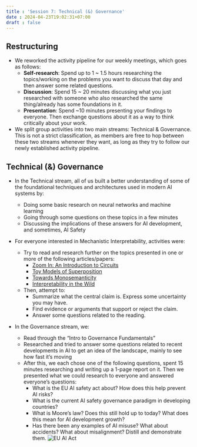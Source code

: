 ```yaml
---
title : 'Session 7: Technical (&) Governance'
date : 2024-04-23T19:02:31+07:00
draft : false 
---
```


## Restructuring

- We reworked the activity pipeline for our weekly meetings, which goes as follows:
  - **Self-research**: Spend up to 1 ~ 1.5 hours researching the topics/working on the problems you want to discuss that day and then answer some related questions.
  - **Discussion**: Spend 15 ~ 20 minutes discussing what you just researched with someone who also researched the same thing/already has some foundations in it.
  - **Presentation**: Spend ~10 minutes presenting your findings to everyone. Then exchange questions about it as a way to think critically about your work.
- We split group activities into two main streams: Technical & Governance. This is not a strict classification, as members are free to hop between these two streams whenever they want, as long as they try to follow our newly established activity pipeline.

## Technical (&) Governance

- In the Technical stream, all of us built a better understanding of some of the foundational techniques and architectures used in modern AI systems by:
  - Doing some basic research on neural networks and machine learning
  - Going through some questions on these topics in a few minutes
  - Discussing the implications of these answers for AI development, and sometimes, AI Safety

- For everyone interested in Mechanistic Interpretability, activities were:
  - Try to read and research further on the topics presented in one or more of the following articles/papers:
    - [Zoom In: An Introduction to Circuits](https://distill.pub/2020/circuits/zoom-in/)
    - [Toy Models of Superposition](https://transformer-circuits.pub/2022/toy_model/index.html)
    - [Towards Monosemanticity](https://transformer-circuits.pub/2023/monosemantic-features/index.html)
    - [Interpretability in the Wild](https://arxiv.org/pdf/2211.00593.pdf)
  - Then, attempt to:
    - Summarize what the central claim is. Express some uncertainty you may have.
    - Find evidence or arguments that support or reject the claim.
    - Answer some questions related to the reading.

- In the Governance stream, we:
  - Read through the “Intro to Governance Fundamentals”
  - Researched and tried to answer some questions related to recent developments in AI to get an idea of the landscape, mainly to see how fast it’s moving
  - After this, we each chose one of the following questions, spent 15 minutes researching and writing up a 1-page report on it. Then we presented what we could research to everyone and answered everyone’s questions:
    - What is the EU AI safety act about? How does this help prevent AI risks?
    - What is the current AI safety governance paradigm in developing countries?
    - What is Moore’s law? Does this still hold up to today? What does this mean for AI development growth?
    - Has there been any examples of AI misuse? What about accidents? What about misalignment? Distill and demonstrate them.
![EU AI Act](/image2.jpg)